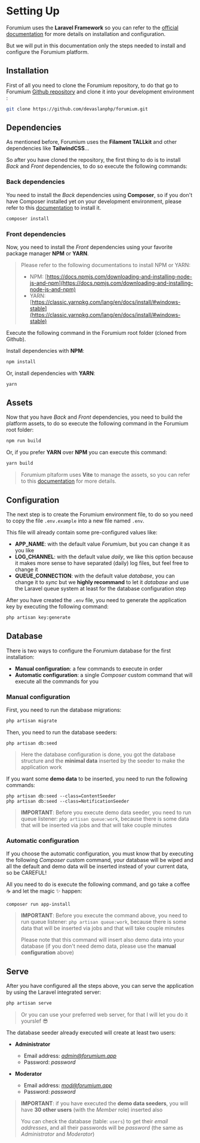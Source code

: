 # Setting Up

Forumium uses the **Laravel Framework** so you can refer to the [official documentation](https://laravel.com/docs) for more details on installation and configuration.

But we will put in this documentation only the steps needed to install and configure the Forumium platform.

## Installation

First of all you need to clone the Forumium repository, to do that go to Forumium [Github repository](https://github.com/devaslanphp/forumium) and clone it into your development environment : 

```bash
git clone https://github.com/devaslanphp/forumium.git
```

## Dependencies

As mentioned before, Forumium uses the **Filament TALLkit** and other dependencies like **TailwindCSS**...

So after you have cloned the repository, the first thing to do is to install *Back* and *Front* dependencies, to do so execute the following commands:

### Back dependencies

You need to install the *Back* dependencies using **Composer**, so if you don't have Composer installed yet on your development environment, please refer to this [documentation](https://getcomposer.org/download/) to install it.

```bash
composer install
```

### Front dependencies

Now, you need to install the *Front* dependencies using your favorite package manager **NPM** or **YARN**.

> Please refer to the following documentations to install NPM or YARN:
> - NPM: [https://docs.npmjs.com/downloading-and-installing-node-js-and-npm](https://docs.npmjs.com/downloading-and-installing-node-js-and-npm)
> - YARN: [https://classic.yarnpkg.com/lang/en/docs/install/#windows-stable](https://classic.yarnpkg.com/lang/en/docs/install/#windows-stable)

Execute the following command in the Forumium root folder (cloned from Github).

Install dependencies with **NPM**:

```bash
npm install
```

Or, install dependencies with **YARN**:

```bash
yarn
```

## Assets

Now that you have *Back* and *Front* dependencies, you need to build the platform assets, to do so execute the following command in the Forumium root folder:

```bash
npm run build
```

Or, if you prefer **YARN** over **NPM** you can execute this command:

```bash
yarn build
```

> Forumium pltaform uses **Vite** to manage the assets, so you can refer to this [documentation](https://legacy.laravel-vite.dev/guide/introduction.html) for more details.

## Configuration

The next step is to create the Forumium environment file, to do so you need to copy the file `.env.example` into a new file named `.env`.

This file will already contain some pre-configured values like:

- **APP_NAME**: with the default value *Forumium*, but you can change it as you like
- **LOG_CHANNEL**: with the default value *daily*, we like this option because it makes more sense to have separated (daily) log files, but feel free to change it
- **QUEUE_CONNECTION**: with the default value *database*, you can change it to *sync* but we **highly recommand** to let it *database* and use the Laravel queue system at least for the database configuration step

After you have created the `.env` file, you need to generate the application key by executing the following command:

```bash
php artisan key:generate
```

## Database

There is two ways to configure the Forumium database for the first installation:

- **Manual configuration**: a few commands to execute in order
- **Automatic configuration**: a single *Composer* custom command that will execute all the commands for you

### Manual configuration

First, you need to run the database migrations:

```bash
php artisan migrate
```

Then, you need to run the database seeders:

```
php artisan db:seed
```

> Here the database configuration is done, you got the database structure and the **minimal data** inserted by the seeder to make the application work

If you want some **demo data** to be inserted, you need to run the following commands:

```
php artisan db:seed --class=ContentSeeder
php artisan db:seed --class=NotificationSeeder
```

> **IMPORTANT**: Before you execute demo data seeder, you need to run queue listener: `php artisan queue:work`, because there is some data that will be inserted via jobs and that will take couple minutes


### Automatic configuration

If you choose the automatic configuration, you must know that by executing the following *Composer* custom command, your database will be wiped and all the default and demo data will be inserted instead of your current data, so be CAREFUL!

All you need to do is execute the following command, and go take a coffee :coffee: and let the magic :sparkles: happen:

```
composer run app-install
```

> **IMPORTANT**: Before you execute the command above, you need to run queue listener: `php artisan queue:work`, because there is some data that will be inserted via jobs and that will take couple minutes
> 
> Please note that this command will insert also demo data into your database (if you don't need demo data, please use the **manual configuration** above)

## Serve

After you have configured all the steps above, you can serve the application by using the Laravel integrated server:

```bash
php artisan serve
```

> Or you can use your preferred web server, for that I will let you do it yourslef :sunglasses: 

The database seeder already executed will create at least two users:

- **Administrator**
  - Email address: *admin@forumium.app*
  - Password: *password*

- **Moderator**
  - Email address: *mod@forumium.app*
  - Password: *password*

> **IMPORTANT**: if you have executed the **demo data seeders**, you will have **30 other users** (with the *Member* role) inserted also
> 
> You can check the database (table: `users`) to get their *email addresses*, and all their passwords will be *password* (the same as *Administrator* and *Moderator*)

